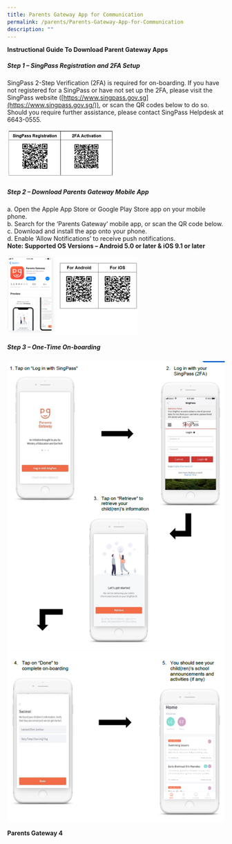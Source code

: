 ```yaml
---
title: Parents Gateway App for Communication
permalink: /parents/Parents-Gateway-App-for-Communication
description: ""
---
```

**Instructional Guide To Download Parent Gateway Apps**

##### **_Step 1 – SingPass Registration and 2FA Setup_**

SingPass 2-Step Verification (2FA) is required for on-boarding. If you have not registered for a SingPass or have not set up the 2FA, please visit the SingPass website ([https://www.singpass.gov.sg](https://www.singpass.gov.sg/)), or scan the QR codes below to do so. Should you require further assistance, please contact SingPass Helpdesk at 6643-0555.

<img style="width:50%;height:50%" src="/images/Parents/Parent%20Gateway%20App/Parents-Gateway-1-1.png">

##### **_Step 2 – Download Parents Gateway Mobile App_**

a. Open the Apple App Store or Google Play Store app on your mobile phone.  
b. Search for the ‘Parents Gateway’ mobile app, or scan the QR code below. c. Download and install the app onto your phone.  
d. Enable ‘Allow Notifications’ to receive push notifications.  
**Note: Supported OS Versions – Android 5.0 or later & iOS 9.1 or later**

<img style="width:60%;height:50%" src="/images/Parents/Parent%20Gateway%20App/Parents-Gateway-2.png">

##### _**Step 3 – One-Time On-boarding**_

![](/images/Parents/Parent%20Gateway%20App/Parents-Gateway-3.png)
![](/images/Parents/Parent%20Gateway%20App/Parents-Gateway-4.png)

**Parents Gateway 4**